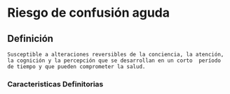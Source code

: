 # Riesgo de confusión aguda
## Definición
	Susceptible a alteraciones reversibles de la conciencia, la atención, la cognición y la percepción que se desarrollan en un corto  período de tiempo y que pueden comprometer la salud.

### Caracteristicas Definitorias



